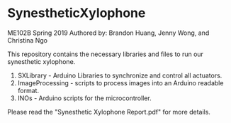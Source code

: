 # SynestheticXylophone
ME102B Spring 2019
Authored by: Brandon Huang, Jenny Wong, and Christina Ngo

This repository contains the necessary libraries and files to run our synesthetic xylophone.

1. SXLibrary - Arduino Libraries to synchronize and control all actuators.
2. ImageProcessing - scripts to process images into an Arduino readable format.
3. INOs - Arduino scripts for the microcontroller.

Please read the "Synesthetic Xylophone Report.pdf" for more details.
